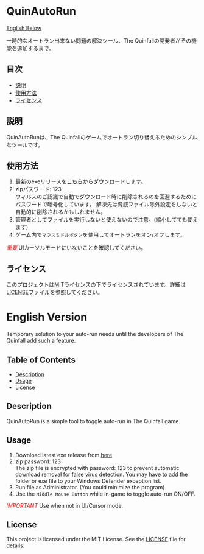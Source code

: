 # QuinAutoRun
[English Below](#english-version)

一時的なオートラン出来ない問題の解決ツール、The Quinfallの開発者がその機能を追加するまで。

## 目次

- [説明](#説明)
- [使用方法](#使用方法)
- [ライセンス](#ライセンス)


## 説明

QuinAutoRunは、The Quinfallのゲームでオートラン切り替えるためのシンプルなツールです。

## 使用方法

1. 最新のexeリリースを[こちら](https://github.com/beetron/QuinAutoRun/releases/download/v.1.0/QuinAutoRun-v1.0.zip)からダウンロードします。
2. zipパスワード: 123 <br>
   ウィルスのご認識で自動でダウンロード時に削除されるのを回避するためにパスワードで暗号化しています。
   解凍先は脅威ファイル除外設定をしないと自動的に削除されるかもしれません。
3. 管理者としてファイルを実行しないと使えないので注意。(縮小してても使えます)
4. ゲーム内で`マウスミドルボタン`を使用してオートランをオン/オフします。

<span style="color:red;">*重要*</span>  UIカーソルモードにいないことを確認してください。

## ライセンス

このプロジェクトはMITライセンスの下でライセンスされています。詳細は[LICENSE](LICENSE)ファイルを参照してください。

# English Version

Temporary solution to your auto-run needs until the developers of The Quinfall add such a feature.

## Table of Contents

- [Description](#description)
- [Usage](#usage)
- [License](#license)

## Description

QuinAutoRun is a simple tool to toggle auto-run in The Quinfall game.

## Usage

1. Download latest exe release from [here](https://github.com/beetron/QuinAutoRun/releases/download/v.1.0/QuinAutoRun-v1.0.zip)
2. zip password: 123 <br>
   The zip file is encrypted with password: 123 to prevent automatic download removal for false virus detection.
   You may have to add the folder or exe file to your Windows Defender exception list.
3. Run file as Administrator. (You could minimize the program)
4. Use the `Middle Mouse Button` while in-game to toggle auto-run ON/OFF.

<span style="color:red;">*IMPORTANT*</span>  Use when not in UI/Cursor mode.

## License

This project is licensed under the MIT License. See the [LICENSE](LICENSE) file for details.
